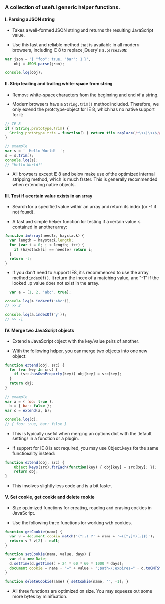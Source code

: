 ### A collection of useful generic helper functions.

#### I. Parsing a JSON string

- Takes a well-formed JSON string and returns the resulting JavaScript value.

- Use this fast and reliable method that is available in all modern browsers, including IE 8 to replace jQuery's ```$.parseJSON```:

```javascript
var json = '{ "foo": true, "bar": 1 }',
    obj = JSON.parse(json);

console.log(obj);
```

#### II. Strip leading and trailing white-space from string

- Remove white-space characters from the beginning and end of a string.

- Modern browsers have a ```String.trim()``` method included. Therefore, we only extend the prototype-object for IE 8, which has no native support for it:

```javascript
// IE 8
if (!String.prototype.trim) {
  String.prototype.trim = function() { return this.replace(/^\s+|\s+$/g, ''); };
}

// example
var s = '  Hello World!  ';
s = s.trim();
console.log(s);
// "Hello World!"
```

- All browsers except IE 8 and below make use of the optimized internal stripping method, which is much faster. This is generally recommended when extending native objects.

#### III. Test if a certain value exists in an array

- Search for a specified value within an array and return its index (or -1 if not found).

- A fast and simple helper function for testing if a certain value is contained in another array:

```javascript
function inArray(needle, haystack) {
  var length = haystack.length;
  for (var i = 0; i < length; i++) {
    if (haystack[i] == needle) return i;
  }
  return -1;
}
```

- If you don't need to support IE8, it's recommended to use the array method ```indexOf()```. It return the index of a matching value, and "-1" if the looked up value does not exist in the array.

```javascript
  var a = [1, 2, 'abc', true];

console.log(a.indexOf('abc'));
// >> 2

console.log(a.indexOf('y'));
// >> -1
```

#### IV. Merge two JavaScript objects

- Extend a JavaScript object with the key/value pairs of another.

- With the following helper, you can merge two objects into one new object:

```javascript
function extend(obj, src) {
  for (var key in src) {
    if (src.hasOwnProperty(key)) obj[key] = src[key];
  }
  return obj;
}

// example
var a = { foo: true },
  b = { bar: false };
var c = extend(a, b);

console.log(c);
// { foo: true, bar: false }
```

- This is typically useful when merging an options dict with the default settings in a function or a plugin.

- If support for IE 8 is not required, you may use Object.keys for the same functionality instead:

```javascript
function extend(obj, src) {
    Object.keys(src).forEach(function(key) { obj[key] = src[key]; });
    return obj;
}
```

- This involves slightly less code and is a bit faster.

#### V. Set cookie, get cookie and delete cookie

- Size optimized functions for creating, reading and erasing cookies in JavaScript.

- Use the following three functions for working with cookies.

```javascript
function getCookie(name) {
  var v = document.cookie.match('(^|;) ?' + name + '=([^;]*)(;|$)');
  return v ? v[2] : null;
}
```

```javascript
function setCookie(name, value, days) {
  var d = new Date;
  d.setTime(d.getTime() + 24 * 60 * 60 * 1000 * days);
  document.cookie = name + "=" + value + ";path=/;expires=" + d.toGMTString();
}
```

```javascript
function deleteCookie(name) { setCookie(name, '', -1); }
```

- All three functions are optimized on size. You may squeeze out some more bytes by minification.